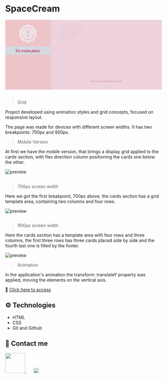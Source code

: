 # SpaceCream

![preview](./.github/Readme01.gif)

##

> Grid

Project developed using animation styles and grid concepts, focused on responsive layout.

The page was made for devices with different screen widths. It has two breakpoints: 700px and 900px.

> Mobile Version

At first we have the mobile version, that brings a display grid applied to the cards section,
with flex direction column positioning the cards one below the other.

![preview](./.github/Readme03.gif)

##

> 700px screen width

Here we got the first breakpoint, 700px above, the cards section has a grid template area, containing two columns and four rows.

![preview](./.github/Readme02.gif)

##

> 900px screen width

Here the cards section has a template area with four rows and three columns, the first three rows has three cards placed side by side and the fourth last one is filled by the footer.

![preview](./.github/Readme04.gif)

> Animation

In the application's animation the transform: translateY property was applied, moving the elements on the vertical axis.

🔗 [Click here to access](https://brunasbarbosa.github.io/Space-cream/)
## ⚙️ Technologies
- HTML
- CSS
- Git and Github

## ​💌 Contact me

<a href="https://www.linkedin.com/in/brunas-barbosa/" target="_blank">
  <img style="width: 64px; height: 64px;" src="https://user-images.githubusercontent.com/112329870/192917683-decc9168-7eea-4401-abf4-4f59cf5dd585.png">
</a>
&nbsp;
&nbsp;
&nbsp;
<a href="mailto:brunas_barbosa@hotmail.com">
  <img src="https://img.icons8.com/external-flaticons-lineal-color-flat-icons/64/000000/external-email-communication-media-flaticons-lineal-color-flat-icons.png"/>
</a>


